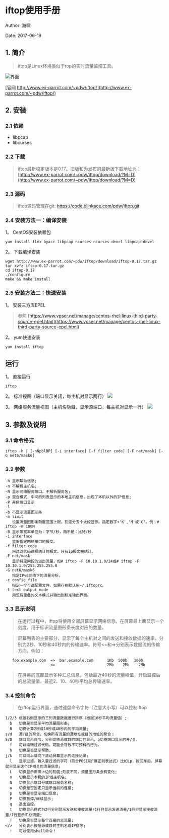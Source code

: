 
# iftop使用手册

Author: 海啸

Date: 2017-06-19

## 1. 简介
> iftop是Linux环境类似于top的实时流量监控工具。

![界面](http://www.ex-parrot.com/~pdw/iftop/iftop_mini.png)

[官网 http://www.ex-parrot.com/~pdw/iftop/](http://www.ex-parrot.com/~pdw/iftop/)

## 2. 安装

### 2.1 依赖
+ libpcap
+ libcurses

### 2.2 下载
> iftop最新稳定版本是0.17。旧版和为发布的最新版下载地址为：[http://www.ex-parrot.com/~pdw/iftop/download/?M=D](http://www.ex-parrot.com/~pdw/iftop/download/?M=D)

### 2.3 源码
> iftop源码管理在git: https://code.blinkace.com/pdw/iftop.git

### 2.4 安装方法一：编译安装

1。 CentOS安装依赖包
```
yum install flex byacc libpcap ncurses ncurses-devel libpcap-devel
```

2。 下载编译安装
```
wget http://www.ex-parrot.com/~pdw/iftop/download/iftop-0.17.tar.gz
tar xvfz iftop-0.17.tar.gz
cd iftop-0.17
./configure
make && make install
```

### 2.5 安装方法二：快速安装

1。 安装三方库EPEL

> 参照 [https://www.vpser.net/manage/centos-rhel-linux-third-party-source-epel.html](https://www.vpser.net/manage/centos-rhel-linux-third-party-source-epel.html)

2。 yum快速安装

```
yum install iftop
```

## 运行
1。 直接运行
```
iftop
```

2。 标准视图（端口显示关闭，每主机对显示两行）
![](http://www.ex-parrot.com/~pdw/iftop/iftop_normal.png)

3。 网络服务流量视图（主机名隐藏，显示源端口，每主机对显示一行）
![](http://www.ex-parrot.com/~pdw/iftop/iftop_ports.png)

## 3. 参数及说明
### 3.1 命令格式
```
iftop -h | [-nNpblBP] [-i interface] [-f filter code] [-F net/mask] [-G net6/mask6]
```
### 3.2 参数
```
-h 显示帮助信息;
-n 不解析主机名;
-N 显示网络服务端口，不解析服务名;
-p 混合模式，中间的列表显示的本地主机信息，出现了本机以外的IP信息;
-P 开启端口显示
-l 
-b 不显示流量图形条
-m limit 
   设置流量图形条刻度范围上限，刻度分五个大段显示。指定数字+'K','M'或'G'。例：# iftop -m 100M
-B 显示带宽率单位为：字节/秒，而不是：比特/秒
-i interface
   监听指定网络接口的报文。
-f filter code
   用过滤代码选择统计的报文。只有ip报文被统计。
-F net/mask
   显示特定网段的进出流量，如# iftop -F 10.10.1.0/24或# iftop -F 10.10.1.0/255.255.255.0
-G net6/mask6
   指定IPv6网络下的流量分析。
-c config file
   指定一个可选配置文件。如果存在默认用~/.iftoprc。
-t text output mode
   用没有重叠的文本模式并输出到标准输出界面。
```

### 3.3 显示说明
> 在运行过程中，iftop将使用全部屏幕显示网络信息。在屏幕最上面显示一个刻度，用于标识流量图形条长度对应的数量。

> 屏幕列表的主要部分，显示了每个主机对之间的发送和接收数据的速率，分别为2秒、10秒和40秒内的传输速率。符号<=和=>分别表示数据流的传输方向。例如：

       foo.example.com  =>  bar.example.com      1Kb  500b   100b
                        <=                       2Mb    2Mb    2Mb

> 在屏幕的底部显示多种汇总信息，包括最近40秒的流量峰值，开启监控后的总流量值，最近2、10、40秒平均总传输速率。

### 3.4 控制命令
> 在iftop运行界面，通过键盘命令字符（注意大小写）可以控制iftop

```
1/2/3 根据右侧显示的三列流量数据进行排序（根据10秒平均流量值）;
  b   切换是否显示平均流量图形条;
  B   切换计算2秒或10秒或40秒内的平均流量;
s/d   源/目的聚合，切换所有流量的源地址或目的地址的聚合；
S/D   端口显示命令，分别切换源或目的端口的显示，p切换端口显示的开/关。
  f   可以编辑过滤代码。可能会导致不可预料的行为。
  h   切换是否显示帮助;
j/k   可以向上或向下滚动屏幕显示的连接记录;
  l   显示过滤，输入要过滤的字符（符合POSIX扩展正则表达式）比如ip，按回车后，屏幕就只显示这个IP相关的流量信息;
  L   切换显示画面上边的刻度;刻度不同，流量图形条会有变化;
  n   切换显示本机的IP或主机名;
  N   切换显示端口号或端口服务名称;
  o   切换是否固定只显示当前的连接;
  p   切换是否显示端口信息;
  P   切换暂停/继续显示;
  q   退出监控。
  t   切换显示格式为2行分别显示发送和接收流量/1行只显示发送流量/1行只显示接收流量/1行显示汇总流量;
  T   切换是否显示每个连接的总流量;
</>   分别表示根据源或目的主机名或IP排序;
  !   可以使用shell命令！
```